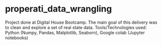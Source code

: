 # properati_data_wrangling
Project done at Digital House Bootcamp. The main goal of this delivery was to clean and explore a set of real state data. 
Tools/Technologies used: Python (Numpy, Pandas, Matplotlib, Seaborn), Google colab (Jupyter notebooks)
